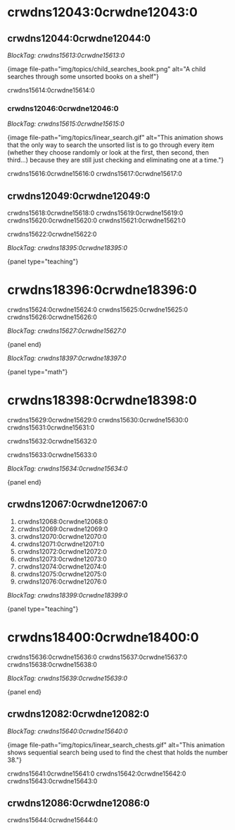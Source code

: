 # crwdns12043:0crwdne12043:0

## crwdns12044:0crwdne12044:0

*BlockTag: crwdns15613:0crwdne15613:0*

{image file-path="img/topics/child_searches_book.png" alt="A child searches through some unsorted books on a shelf"}

crwdns15614:0crwdne15614:0

### crwdns12046:0crwdne12046:0

*BlockTag: crwdns15615:0crwdne15615:0*

{image file-path="img/topics/linear_search.gif" alt="This animation shows that the only way to search the unsorted list is to go through every item (whether they choose randomly or look at the first, then second, then third…) because they are still just checking and eliminating one at a time."}

crwdns15616:0crwdne15616:0 crwdns15617:0crwdne15617:0

## crwdns12049:0crwdne12049:0

crwdns15618:0crwdne15618:0 crwdns15619:0crwdne15619:0 crwdns15620:0crwdne15620:0 crwdns15621:0crwdne15621:0

crwdns15622:0crwdne15622:0

*BlockTag: crwdns18395:0crwdne18395:0*

{panel type="teaching"}

# crwdns18396:0crwdne18396:0

crwdns15624:0crwdne15624:0 crwdns15625:0crwdne15625:0 crwdns15626:0crwdne15626:0

*BlockTag: crwdns15627:0crwdne15627:0*

{panel end}

*BlockTag: crwdns18397:0crwdne18397:0*

{panel type="math"}

# crwdns18398:0crwdne18398:0

crwdns15629:0crwdne15629:0 crwdns15630:0crwdne15630:0 crwdns15631:0crwdne15631:0

crwdns15632:0crwdne15632:0

crwdns15633:0crwdne15633:0

*BlockTag: crwdns15634:0crwdne15634:0*

{panel end}

## crwdns12067:0crwdne12067:0

1. crwdns12068:0crwdne12068:0
2. crwdns12069:0crwdne12069:0
3. crwdns12070:0crwdne12070:0
4. crwdns12071:0crwdne12071:0
5. crwdns12072:0crwdne12072:0
6. crwdns12073:0crwdne12073:0
7. crwdns12074:0crwdne12074:0
8. crwdns12075:0crwdne12075:0
9. crwdns12076:0crwdne12076:0

*BlockTag: crwdns18399:0crwdne18399:0*

{panel type="teaching"}

# crwdns18400:0crwdne18400:0

crwdns15636:0crwdne15636:0 crwdns15637:0crwdne15637:0 crwdns15638:0crwdne15638:0

*BlockTag: crwdns15639:0crwdne15639:0*

{panel end}

## crwdns12082:0crwdne12082:0

*BlockTag: crwdns15640:0crwdne15640:0*

{image file-path="img/topics/linear_search_chests.gif" alt="This animation shows sequential search being used to find the chest that holds the number 38."}

crwdns15641:0crwdne15641:0 crwdns15642:0crwdne15642:0 crwdns15643:0crwdne15643:0

## crwdns12086:0crwdne12086:0

crwdns15644:0crwdne15644:0